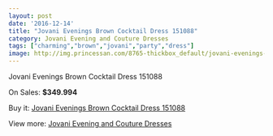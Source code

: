 ```yaml
---
layout: post
date: '2016-12-14'
title: "Jovani Evenings Brown Cocktail Dress 151088"
category: Jovani Evening and Couture Dresses
tags: ["charming","brown","jovani","party","dress"]
image: http://img.princessan.com/8765-thickbox_default/jovani-evenings-brown-cocktail-dress-151088.jpg
---
```

Jovani Evenings Brown Cocktail Dress 151088

On Sales: **$349.994**
<a href="https://www.princessan.com/en/jovani-evening-and-couture-dresses/3850-jovani-evenings-brown-cocktail-dress-151088.html"><amp-img layout="responsive" width="600" height="600" src="//img.princessan.com/8765-thickbox_default/jovani-evenings-brown-cocktail-dress-151088.jpg" alt="Jovani Evenings Brown Cocktail Dress 151088 0" /></a>

Buy it: [Jovani Evenings Brown Cocktail Dress 151088](https://www.princessan.com/en/jovani-evening-and-couture-dresses/3850-jovani-evenings-brown-cocktail-dress-151088.html "Jovani Evenings Brown Cocktail Dress 151088")

View more: [Jovani Evening and Couture Dresses](https://www.princessan.com/en/27-jovani-evening-and-couture-dresses "Jovani Evening and Couture Dresses")